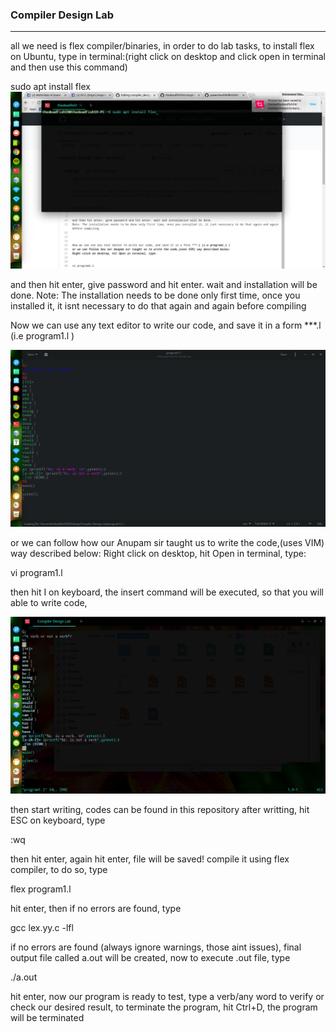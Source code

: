 ### Compiler Design Lab
---

all we need is flex compiler/binaries, in order to do lab tasks, to install flex on Ubuntu, type in terminal:(right click on desktop and click open in terminal and then use this command)


sudo apt install flex
![](https://github.com/thedeadfish59/compiler_design_lab/raw/master/flex.png)

and then hit enter, give password and hit enter. wait and installation will be done. 
Note: The installation needs to be done only first time, once you installed it, it isnt necessary to do that again and again before compiling 



Now we can use any text editor to write our code, and save it in a form ***.l (i.e program1.l )

![](https://github.com/thedeadfish59/compiler_design_lab/raw/master/DeepinScreenshot_20180314171306.png)

or we can follow how our Anupam sir taught us to write the code,(uses VIM) way described below:
Right click on desktop, hit Open in terminal, type:


vi program1.l


then hit I on keyboard, the insert command will be executed, so that you will able to write code,

![](https://github.com/thedeadfish59/compiler_design_lab/raw/master/DeepinScreenshot_20180314171418.png)

then start writing, codes can be found in this repository
after writting, hit ESC on keyboard, type


:wq


then hit enter, again hit enter, file will be saved!
compile it using flex compiler, to do so, type


flex program1.l


hit enter, then if no errors are found, type


gcc lex.yy.c -lfl


if no errors are found (always ignore warnings, those aint issues), final output file called a.out will be created, now to execute .out file, type

./a.out

hit enter, now our program is ready to test, type a verb/any word to verify or check our desired result, to terminate the program, hit Ctrl+D, the program will be terminated

